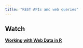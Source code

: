 ```yaml
---
title: "REST APIs and web queries"
---
```


## Watch

**[Working with Web Data in R](https://www.datacamp.com/courses/working-with-web-data-in-r)**